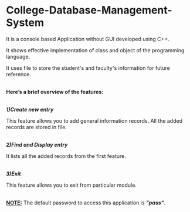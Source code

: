 # College-Database-Management-System

It is a console based Application without GUI developed using C++.

It shows effective implementation of class and object of the programming language.

It uses file to store the student's and faculty's information for future reference.<br /><br />

**Here’s a brief overview of the features:**<br /><br />

**_1)Create new entry_**

This feature allows you to add general information records. All the added records are stored in file.<br /><br />

**_2)Find and Display entry_**

It lists all the added records from the first feature.<br /><br />

**_3)Exit_**

This feature allows you to exit from particular module.<br /><br />

<ins>**NOTE:**</ins> The default password to access this application is _**"pass"**_.
